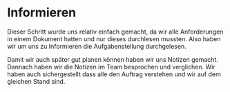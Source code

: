 # Informieren

Dieser Schritt wurde uns relativ einfach gemacht, da wir alle Anforderungen in einem Dokument hatten und nur dieses durchlesen mussten. Also haben wir um uns zu Informieren die Aufgabenstellung durchgelesen.

Damit wir auch später gut planen können haben wir uns Notizen gemacht. Dannach haben wir die Notizen im Team besprochen und verglichen. Wir haben auch sichergestellt dass alle den Auftrag verstehen und wir auf dem gleichen Stand sind.